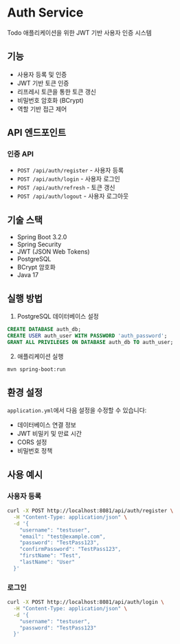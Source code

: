 # Auth Service

Todo 애플리케이션을 위한 JWT 기반 사용자 인증 시스템

## 기능

- 사용자 등록 및 인증
- JWT 기반 토큰 인증
- 리프레시 토큰을 통한 토큰 갱신
- 비밀번호 암호화 (BCrypt)
- 역할 기반 접근 제어

## API 엔드포인트

### 인증 API

- `POST /api/auth/register` - 사용자 등록
- `POST /api/auth/login` - 사용자 로그인
- `POST /api/auth/refresh` - 토큰 갱신
- `POST /api/auth/logout` - 사용자 로그아웃

## 기술 스택

- Spring Boot 3.2.0
- Spring Security
- JWT (JSON Web Tokens)
- PostgreSQL
- BCrypt 암호화
- Java 17

## 실행 방법

1. PostgreSQL 데이터베이스 설정
```sql
CREATE DATABASE auth_db;
CREATE USER auth_user WITH PASSWORD 'auth_password';
GRANT ALL PRIVILEGES ON DATABASE auth_db TO auth_user;
```

2. 애플리케이션 실행
```bash
mvn spring-boot:run
```

## 환경 설정

`application.yml`에서 다음 설정을 수정할 수 있습니다:

- 데이터베이스 연결 정보
- JWT 비밀키 및 만료 시간
- CORS 설정
- 비밀번호 정책

## 사용 예시

### 사용자 등록
```bash
curl -X POST http://localhost:8081/api/auth/register \
  -H "Content-Type: application/json" \
  -d '{
    "username": "testuser",
    "email": "test@example.com",
    "password": "TestPass123",
    "confirmPassword": "TestPass123",
    "firstName": "Test",
    "lastName": "User"
  }'
```

### 로그인
```bash
curl -X POST http://localhost:8081/api/auth/login \
  -H "Content-Type: application/json" \
  -d '{
    "username": "testuser",
    "password": "TestPass123"
  }'
```